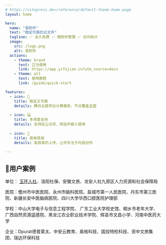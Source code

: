 ```yaml
---
# https://vitepress.dev/reference/default-theme-home-page
layout: home

hero:
  name: "易附件"
  text: "稳定可靠的云文件"
  tagline: ✅ 永久免费 ✅ 微附件管理 ✅ 访问统计
  image:
    src: /logo.png
    alt: 易附件
  actions:
    - theme: brand
      text: 立马使用
      link: https://app.yifujian.cn?utm_source=docs
    - theme: alt
      text: 使用教程
      link: /guide/quick-start

features:
  - icon: 🚀
    title: 稳定又可靠
    details: 腾讯云提供云计算服务，节点覆盖全国
    
  - icon: 💻
    title: 多场景支持
    details: 支持在公众号、网站中嵌入使用
    
  - icon: 📝
    title: 简单易用
    details: 高效率的上传，让你专注于内容创作
    
---
```


## 🤝用户案例

单位： [玉环人社](./case/yuhuanrenshe)、洛阳社保、安徽文旅、龙安人社九原区人力资源和社会保障局

医院：儋州市中医医院、永州市脑科医院、盐城市第一人民医院、丹东市第三医院、新疆长安中医脑病医院、四川大学华西口腔医院护理部

学校：中山大学电子与信息工程学院、 广东工业大学校史馆、桐乡市老年大学、广西自然资源遥感院、黑龙江农业职业技术学院、辉县市文昌小学、河南中医药大学

企业：Dpurat德普莱太、中安云教育、奥格科技、国投特检科技、资中文旅集团、瑞达环保科技
